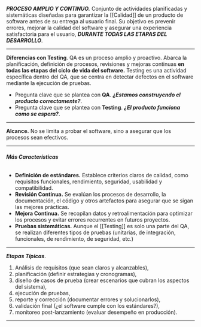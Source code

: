 ***PROCESO AMPLIO Y CONTINUO.*** Conjunto de actividades planificadas y sistemáticas diseñadas para garantizar la [[Calidad]] de un producto de software antes de su entrega al usuario final. 
Su objetivo es prevenir errores, mejorar la calidad del software y asegurar una experiencia satisfactoria para el usuario, ***DURANTE TODAS LAS ETAPAS DEL DESARROLLO***.
****
**Diferencias con Testing**. 
QA es un proceso amplio y proactivo. Abarca la planificación, definición de procesos, revisiones y mejoras continuas **en todas las etapas del ciclo de vida del software.**
Testing es una actividad específica dentro del QA, que se centra en detectar defectos en el software mediante la ejecución de pruebas. 
- Pregunta clave que se plantea con **QA**. ***¿Estamos construyendo el producto correctamente?***.
- Pregunta clave que se plantea con **Testing**. ***¿El producto funciona como se espera?***.
****
**Alcance.** 
No se limita a probar el software, sino a asegurar que los procesos sean efectivos. 
****
###### **Más Características**
- **Definición de estándares.** Establece criterios claros de calidad, como requisitos funcionales, rendimiento, seguridad, usabilidad y compatibilidad.
- **Revisión Continua.** Se evalúan los procesos de desarrollo, la documentación, el código y otros artefactos para asegurar que se sigan las mejores prácticas.
- **Mejora Continua.** Se recopilan datos y retroalimentación para optimizar los procesos y evitar errores recurrentes en futuros proyectos.
- **Pruebas sistemáticas.** Aunque el [[Testing]] es solo una parte del QA, se realizan diferentes tipos de pruebas (unitarias, de integración, funcionales, de rendimiento, de seguridad, etc.)
****
***Etapas Típicas***. 
1. Análisis de requisitos (que sean claros y alcanzables), 
2. planificación (definir estrategias y cronogramas),
3. diseño de casos de prueba (crear escenarios que cubran los aspectos del sistema), 
4. ejecución de pruebas, 
5. reporte y corrección (documentar errores y solucionarlos), 
6. validación final (¿el software cumple con los estándares?), 
7. monitoreo post-lanzamiento (evaluar desempeño en producción). 
****